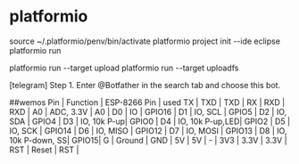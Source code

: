 # platformio
source ~/.platformio/penv/bin/activate
platformio project init --ide eclipse
platformio run

platformio run --target upload
platformio run --target uploadfs 

[telegram]
Step 1. Enter @Botfather in the search tab and choose this bot.

##wemos
Pin | Function    | ESP-8266 Pin | used
TX  | TXD         | TXD          |
RX  | RXD         | RXD          |
A0  | ADC, 3.3V   | A0           | 
D0  | IO          | GPIO16       |
D1  | IO, SCL     | GPIO5        | 
D2  | IO, SDA     | GPIO4        | 
D3  | IO, 10k P-up| GPIO0        | 
D4  | IO, 10k P-up,LED|   GPIO2  | 
D5  | IO, SCK     | GPIO14       | 
D6  | IO, MISO    | GPIO12       | 
D7  | IO, MOSI    | GPIO13       | 
D8  | IO, 10k P-down, SS|  GPIO15|
G   | Ground      | GND          |
5V  | 5V          | -            |
3V3 | 3.3V        | 3.3V         |
RST | Reset       | RST          |




